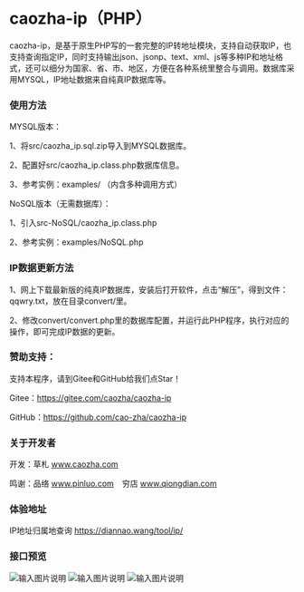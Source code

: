 # caozha-ip（PHP）

caozha-ip，是基于原生PHP写的一套完整的IP转地址模块，支持自动获取IP，也支持查询指定IP，同时支持输出json、jsonp、text、xml、js等多种IP和地址格式，还可以细分为国家、省、市、地区，方便在各种系统里整合与调用。数据库采用MYSQL，IP地址数据来自纯真IP数据库等。

### 使用方法

MYSQL版本：

1、将src/caozha_ip.sql.zip导入到MYSQL数据库。

2、配置好src/caozha_ip.class.php数据库信息。

3、参考实例：examples/ （内含多种调用方式）


NoSQL版本（无需数据库）：

1、引入src-NoSQL/caozha_ip.class.php

2、参考实例：examples/NoSQL.php


### IP数据更新方法

1、网上下载最新版的纯真IP数据库，安装后打开软件，点击“解压”，得到文件：qqwry.txt，放在目录convert/里。

2、修改convert/convert.php里的数据库配置，并运行此PHP程序，执行对应的操作，即可完成IP数据的更新。

### 赞助支持：

支持本程序，请到Gitee和GitHub给我们点Star！

Gitee：https://gitee.com/caozha/caozha-ip

GitHub：https://github.com/cao-zha/caozha-ip

### 关于开发者

开发：草札 www.caozha.com

鸣谢：品络 www.pinluo.com  &ensp;  穷店 www.qiongdian.com

### 体验地址

IP地址归属地查询  https://diannao.wang/tool/ip/

### 接口预览

![输入图片说明](https://images.gitee.com/uploads/images/2020/0508/104100_70342dc1_7397417.png "1")
![输入图片说明](https://images.gitee.com/uploads/images/2020/0508/104113_eac0fbba_7397417.png "2")
![输入图片说明](https://images.gitee.com/uploads/images/2020/0508/104123_e8e90e7d_7397417.png "3")



